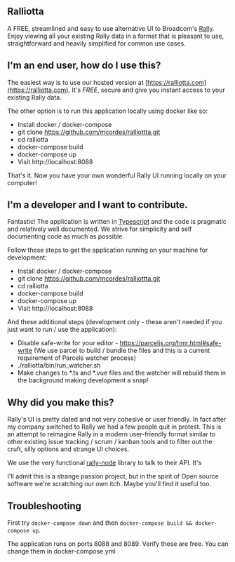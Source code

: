 Ralliotta
-----------

A FREE, streamlined and easy to use alternative UI to Broadcom's [Rally](https://www.broadcom.com/products/software/agile-development/rally-software). Enjoy viewing all your existing Rally data in a format that is pleasant to use, straightforward and heavily simplified for common use cases. 


I'm an end user, how do I use this? 
-----------

The easiest way is to use our hosted version at [https://ralliotta.com](https://ralliotta.com). It's *FREE*, secure and give you instant access to your existing Rally data. 

The other option is to run this application locally using docker like so:

* Install docker / docker-compose 
* git clone https://github.com/mcordes/ralliottta.git
* cd ralliotta
* docker-compose build 
* docker-compose up
* Visit http://localhost:8088

That's it. Now you have your own wonderful Rally UI running locally on your computer!


I'm a developer and I want to contribute.
-----------

Fantastic! The application is written in [Typescript](https://www.typescriptlang.org/) and the code is pragmatic and relatively well documented. We strive for simplicity and self documenting code as much as possible. 

Follow these steps to get the application running on your machine for development:

* Install docker / docker-compose 
* git clone https://github.com/mcordes/ralliottta.git
* cd ralliotta
* docker-compose build 
* docker-compose up
* Visit http://localhost:8088

And these additional steps (development only - these aren't needed if you just want to run / use the application):

* Disable safe-write for your editor - https://parceljs.org/hmr.html#safe-write  (We use parcel to build / bundle the files and this is a current requirement of Parcels watcher process)
* ./ralliotta/bin/run_watcher.sh
* Make changes to *.ts and *.vue files and the watcher will rebuild them in the background making development a snap!


Why did you make this? 
-----------

Rally's UI is pretty dated and not very cohesive or user friendly. In fact after my company switched to Rally we had a few people quit in protest. This is an attempt to reimagine Rally in a modern user-friendly format similar to other existing issue tracking / scrum / kanban tools and to filter out the cruft, silly options and strange UI choices.  

We use the very functional [rally-node](https://github.com/RallyTools/rally-node) library to talk to their API. It's 

I'll admit this is a strange passion project, but in the spirit of Open source software we're scratching our own itch. Maybe you'll find it useful too.


Troubleshooting
-----------

First try `docker-compose down` and then `docker-compose build && docker-compose up`.

The application runs on ports 8088 and 8089. Verify these are free. You can change them in docker-compose.yml
